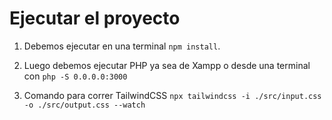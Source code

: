 

# Ejecutar el proyecto

1. Debemos ejecutar en una terminal ```npm install```.

2. Luego debemos ejecutar PHP ya sea de Xampp o desde una terminal con ````php -S 0.0.0.0:3000````

3. Comando para correr TailwindCSS ```npx tailwindcss -i ./src/input.css -o ./src/output.css --watch```

